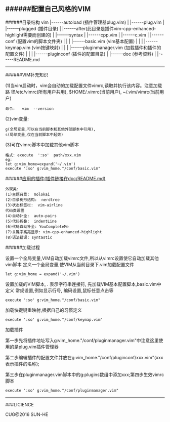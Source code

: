 ######配置自己风格的VIM
---
######目录结构
	vim 
	 |------autoload (插件管理器plug.vim)
	 |		 	|------plug.vim
	 |
	 |------plugged  (插件目录)
	 |
	 |------after(此目录是插件vim-cpp-enhanced-highlight需要而创建的)
	 |		  	|------syntax
	 |			 			|------cpp.vim
	 |						|------c.vim
	 |
	 |------conf (配置vim的脚本文件夹)
	 |			|
	 |			|------basic.vim	(vim基本配置)
	 |			|
	 |			|------keymap.vim	(vim按键映射)
	 |			|
	 |			|------pluginmanager.vim  (加载插件和插件的配置文件)
	 |			|
	 |			|------pluginconf (插件的配置目录)
	 |
	 |------doc	(参考资料)
	 |			|------README.md

---
######VIM补充知识

(1)当vim启动时，vim会自动的加载配置文件vimrc,读取并执行该内容。注意加载路		径/etc/vimrc(所有用户共用), $HOME/.vimrc(当前用户), ~/.vim/vimrc(当前用户)

	命令:   vim  --version

(2)vim变量: 

	g(全局变量,可以在当前脚本和其他外部脚本中引用), 
	s(局部变量,仅在当前脚本中起效)

(3)可在vimrc脚本中加载其他vim脚本

	格式: execute  ':so'  path/xxx.vim
	eg:
	let g:vim_home=expand('~/.vim')
	execute ':so' g:vim_home."/conf/basic.vim"

######[应用的插件(插件链接在doc/README.md)](https://github.com/advancevillage/vim/tree/master/doc)

	外观类:
	(1)主题背景:  molokai
	(2)目录树形结构:  nerdtree
	(3)状态标签栏:  vim-airline
	代码类设置
	(4)自动补全:  auto-pairs
	(5)代码折叠:  indentLine
	(6)代码自动补全: YouCompleteMe
	(7)关键字高亮显示: vim-cpp-enhanced-highlight
	(8)语法错误: syntastic

######加载过程

设置一个全局变量,VIM自动加载vimrc文件,所以从vimrc设置使它自动加载其他vim脚本
定义一个全局变量,使VIM从当前目录下.vim加载配置文件

	let g:vim_home = expand('~/.vim')

设置加载的VIM脚本, . 表示字符串连接符, 先加载VIM基本配置脚本,basic.vim中定义
常规设置,例如显示行号, 编码设置,鼠标任意点击等

	execute ':so' g:vim_home."/conf/basic.vim"

加载快键键重映射,根据自己的习惯定义

	execute ':so' g:vim_home."/conf/keymap.vim"
加载插件

第一步先将插件地址写入g:vim_home."/conf/pluginmanager.vim"中注意这里使用的是plug.vim插件管理器

第二步编辑插件的配置文件并放在g:vim_home."/conf/pluginconf/xxx.vim"(xxx表示插件的名称);

第三步在pluginmanager.vim脚本中的g:plugins数组中添加xxx;第四步生效vimrc脚本

	execute ':so' g:vim_home."/conf/pluginmanager.vim"
---
###LICIENCE

CUG@2016 SUN-HE